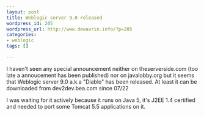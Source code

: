```yaml
--- 
layout: post
title: Weblogic server 9.0 released
wordpress_id: 205
wordpress_url: http://www.dewavrin.info/?p=205
categories: 
- weblogic
tags: []

---
```


I haven't seen any special announcement neither  on theserverside.com (too late a annoucement has been published)  nor on javalobby.org but it seems that Weblogic server 9.0 a.k.a "Diablo" has been released. At least it can be downloaded from dev2dev.bea.com since 07/22

I was waiting for it actively because it runs on Java 5, it's J2EE 1.4 certified and needed to port some Tomcat 5.5 applications on it.
